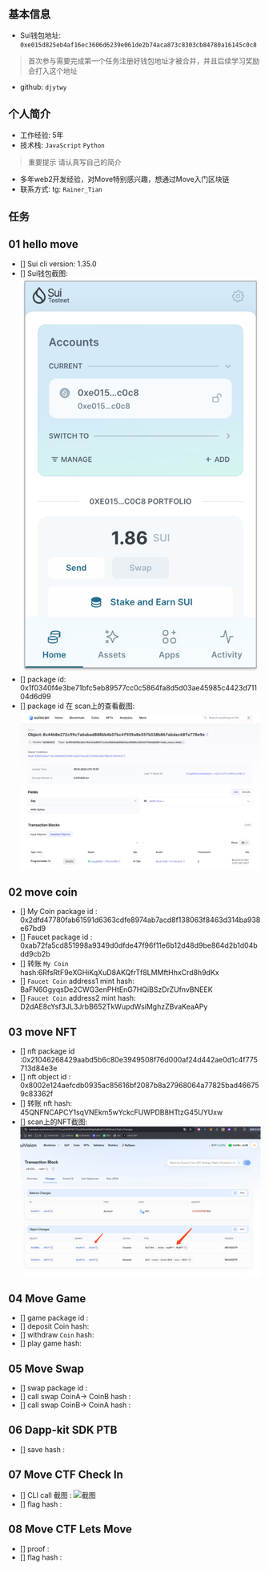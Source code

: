 ## 基本信息
- Sui钱包地址: `0xe015d825eb4af16ec3606d6239e061de2b74aca873c8303cb84780a16145c0c8`
> 首次参与需要完成第一个任务注册好钱包地址才被合并，并且后续学习奖励会打入这个地址
- github: `djytwy`

## 个人简介
- 工作经验: 5年
- 技术栈: `JavaScript` `Python`
> 重要提示 请认真写自己的简介
- 多年web2开发经验，对Move特别感兴趣，想通过Move入门区块链
- 联系方式: tg: `Rainer_Tian` 

## 任务

##   01 hello move  
- [] Sui cli version: 1.35.0
- [] Sui钱包截图: ![Sui钱包截图](./images/wallet.jpg)
- [] package id: 0x1f0340f4e3be71bfc5eb89577cc0c5864fa8d5d03ae45985c4423d71104d6d99
- [] package id 在 scan上的查看截图:![Scan截图](./images/task1_scan.jpg)

##   02 move coin
- [] My Coin package id : 0x2dfd47780fab61591d6363cdfe8974ab7acd8f138063f8463d314ba938e67bd9
- [] Faucet package id : 0xab72fa5cd851998a9349d0dfde47f96f11e6b12d48d9be864d2b1d04bdd9cb2b
- [] 转账 `My Coin` hash:6RfsRtF9eXGHiKqXuD8AKQfrTf8LMMftHhxCrd8h9dKx
- [] `Faucet Coin` address1 mint hash: BaFN6GgyqsDe2CWG3enPHtEnG7HQiBSzDrZUfnvBNEEK
- [] `Faucet Coin` address2 mint hash: D2dAE8cYsf3JL3JrbB652TkWupdWsiMghzZBvaKeaAPy

##   03 move NFT
- [] nft package id :0x21046268429aabd5b6c80e3949508f76d000af24d442ae0d1c4f775713d84e3e
- [] nft object id : 0x8002e124aefcdb0935ac85616bf2087b8a27968064a77825bad466759c83362f
- [] 转账 nft  hash: 45QNFNCAPCY1sqVNEkm5wYckcFUWPDB8HTtzG45UYUxw
- [] scan上的NFT截图:![Scan截图](./images/task3.png)

##   04 Move Game
- [] game package id :
- [] deposit Coin hash:
- [] withdraw `Coin` hash:
- [] play game hash:

##   05 Move Swap
- [] swap package id :
- [] call swap CoinA-> CoinB  hash :
- [] call swap CoinB-> CoinA  hash :

##   06 Dapp-kit SDK PTB
- [] save hash :

##   07 Move CTF Check In
- [] CLI call 截图 : ![截图](./images/你的图片地址)
- [] flag hash :

##   08 Move CTF Lets Move
- [] proof : 
- [] flag hash :

